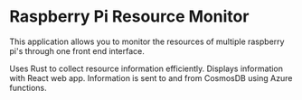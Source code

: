 # Raspberry Pi Resource Monitor
This application allows you to monitor the resources of multiple raspberry pi's through one front end interface.

Uses Rust to collect resource information efficiently. Displays information with React web app. Information is sent to and from CosmosDB using Azure functions.